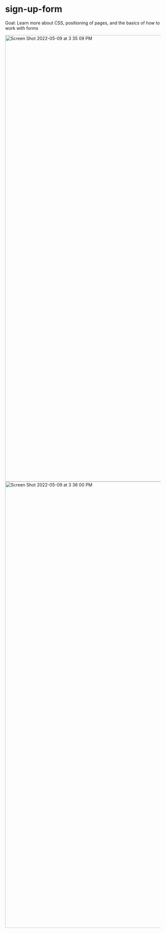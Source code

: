 # sign-up-form
Goal: Learn more about CSS, positioning of pages, and the basics of how to work with forms

<img width="1440" alt="Screen Shot 2022-05-09 at 3 35 09 PM" src="https://user-images.githubusercontent.com/87253751/167493382-ffda9761-611a-4ecc-a4b8-d06db1903722.png">

<img width="1440" alt="Screen Shot 2022-05-09 at 3 36 00 PM" src="https://user-images.githubusercontent.com/87253751/167493405-f808c09f-3c10-484d-aaa3-a6fedf17ab80.png">

